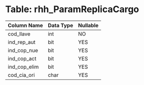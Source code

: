 # Table: rhh_ParamReplicaCargo

| Column Name | Data Type | Nullable |
|-------------|-----------|----------|
| cod_llave | int | NO |
| ind_rep_aut | bit | YES |
| ind_cop_nue | bit | YES |
| ind_cop_act | bit | YES |
| ind_cop_elim | bit | YES |
| cod_cia_ori | char | YES |
